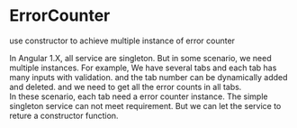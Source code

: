 # ErrorCounter
use constructor to achieve multiple instance of error counter

In Angular 1.X, all service are singleton. But in some scenario, we need multiple instances. For example, We have several tabs and each tab has many inputs with validation. and the tab number can be dynamically added and deleted. and we need to get all the error counts in all tabs.  
In these scenario, each tab need a error counter instance. The simple singleton service can not meet requirement. But we can let the service to reture a constructor function. 
